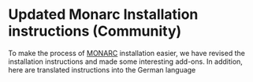# Updated Monarc Installation instructions (Community)
To make the process of [MONARC](https://github.com/monarc-project/MonarcAppFO) installation easier, we have revised the installation instructions and made some interesting add-ons. In addition, here are translated instructions into the German language
